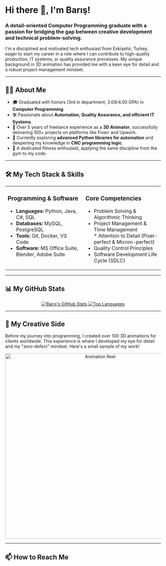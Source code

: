 # Hi there 👋, I'm Barış!

### A detail-oriented Computer Programming graduate with a passion for bridging the gap between creative development and technical problem-solving.

I'm a disciplined and motivated tech enthusiast from Eskişehir, Turkey, eager to start my career in a role where I can contribute to high-quality production, IT systems, or quality assurance processes. My unique background in 3D animation has provided me with a keen eye for detail and a robust project management mindset.

---

## 👨‍💻 About Me

* 🎓 Graduated with honors (3rd in department, 3.09/4.00 GPA) in **Computer Programming**.
* 🛠️ Passionate about **Automation, Quality Assurance, and efficient IT Systems**.
* 🎨 Over 5 years of freelance experience as a **3D Animator**, successfully delivering 100+ projects on platforms like Fiverr and Upwork.
* 🚀 Currently exploring **advanced Python libraries for automation** and deepening my knowledge in **CNC programming logic**.
* 💪 A dedicated fitness enthusiast, applying the same discipline from the gym to my code.

---

## 🛠️ My Tech Stack & Skills

<table>
  <tr>
    <td valign="top" width="50%">
      <h3>Programming & Software</h3>
      <ul>
        <li><b>Languages:</b> Python, Java, C#, SQL</li>
        <li><b>Databases:</b> MySQL, PostgreSQL</li>
        <li><b>Tools:</b> Git, Docker, VS Code</li>
        <li><b>Software:</b> MS Office Suite, Blender, Adobe Suite</li>
      </ul>
      </td>
    <td valign="top" width="50%">
      <h3>Core Competencies</h3>
      <ul>
        <li>Problem Solving & Algorithmic Thinking</li>
        <li>Project Management & Time Management</li>
        * Attention to Detail (Pixel-perfect & Micron-perfect)</li>
        <li>Quality Control Principles</li>
        <li>Software Development Life Cycle (SDLC)</li>
      </ul>
    </td>
  </tr>
</table>

---

## 📊 My GitHub Stats

<p align="center">
  <a href="https://github.com/anuraghazra/github-readme-stats">
    <img align="center" src="https://github-readme-stats.vercel.app/api?username=barismsi&show_icons=true&theme=tokyonight&hide_border=true&count_private=true" alt="Barış's GitHub Stats" />
  </a>
  <a href="https://github.com/anuraghazra/github-readme-stats">
    <img align="center" src="https://github-readme-stats.vercel.app/api/top-langs/?username=barismsi&layout=compact&theme=tokyonight&hide_border=true&langs_count=8" alt="Top Languages" />
  </a>
</p>

---

## 🎨 My Creative Side

Before my journey into programming, I created over 100 3D animations for clients worldwide. This experience is where I developed my eye for detail and my "zero-defect" mindset. Here's a small sample of my work!

<p align="center">
  <img src="[ANIMASYONLARINDAN-OLUSAN-BIR-GIF-URLSI]" alt="Animation Reel" width="600"/>
</p>

---

## 📫 How to Reach Me

<p align="center">
  <a href="[https://www.linkedin.com/in/barismsi/]" target="_blank">
    <img src="
